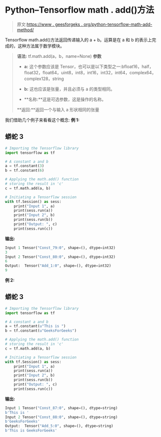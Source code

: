 # Python–Tensorflow math . add()方法

> 原文:[https://www . geesforgeks . org/python-tensorflow-math-add-method/](https://www.geeksforgeeks.org/python-tensorflow-math-add-method/)

Tensorflow math.add()方法返回传递输入的 a + b。运算是在 a 和 b 的表示上完成的，这种方法属于数学模块。

> **语法:** tf.math.add(a，b，name=None)
> **参数**
> 
> *   **a:** 这个参数应该是 Tensor，也可以是以下类型之一:bfloat16，half，float32，float64，uint8，int8，int16，int32，int64，complex64，complex128，string
>     
> *   **b:** 这也应该是张量，并且必须与 a 的类型相同。
>     
> *   **名称:**这是可选参数，这是操作的名称。
>     
> 
> **返回:**返回一个与输入 a 形状相同的张量

我们借助几个例子来看看这个概念:
**例 1:**

## 蟒蛇 3

```py
# Importing the Tensorflow library
import tensorflow as tf

# A constant a and b
a = tf.constant(3)
b = tf.constant(6) 

# Applying the math.add() function
# storing the result in 'c'
c = tf.math.add(a, b)

# Initiating a Tensorflow session
with tf.Session() as sess:
    print("Input 1", a)
    print(sess.run(a))
    print("Input 2", b)
    print(sess.run(b))
    print("Output: ", c)
    print(sess.run(c))
```

**输出:**

```py
Input 1 Tensor("Const_79:0", shape=(), dtype=int32)
3
Input 2 Tensor("Const_80:0", shape=(), dtype=int32)
6
Output:  Tensor("Add_1:0", shape=(), dtype=int32)
9
```

**例 2:**

## 蟒蛇 3

```py
# Importing the Tensorflow library
import tensorflow as tf

# A constant a and b
a = tf.constant(u"This is ")
b = tf.constant(u"GeeksForGeeks") 

# Applying the math.add() function
# storing the result in 'c'
c = tf.math.add(a, b)

# Initiating a Tensorflow session
with tf.Session() as sess:
    print("Input 1", a)
    print(sess.run(a))
    print("Input 2", b)
    print(sess.run(b))
    print("Output: ", c)
    print(sess.run(c))
```

**输出:**

```py
Input 1 Tensor("Const_87:0", shape=(), dtype=string)
b'This is '
Input 2 Tensor("Const_88:0", shape=(), dtype=string)
b'GeeksForGeeks'
Output:  Tensor("Add_5:0", shape=(), dtype=string)
b'This is GeeksForGeeks'
```